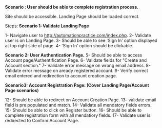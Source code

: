 **<!-- Site: Auotmation Practice -->**

**Scenario : User should be able to complete registration process.**


<!-- Pre Requisite: -->
Site should be accessible.
Landing Page should be loaded correct.

Steps:
**Scenario 1: Validate Landing Page**

1- Navigate user to http://automationpractice.com/index.php.
2- Validate user is on Landing Page.
3- Should be able to see 'Sign In' option displayed at top right side of page.
4- 'Sign In' option should be clickable.

**Scenario 2: User Authentication Page.**
5- Should be able to access Account page/Authentification Page.
6- Validate fields for "Create and Account section."
7- Validate error message on wrong email address.
8- Validate error message on aready registered account.
9- Verify correct email entered and redirection to account creation page.

**Scenario3: Account Registration Page: (Cover Landing Page/Account Page scenarios)**

12- Should be able to redirect on Account Creation Page.
13- validate email field is pre populated and match.
14- Validate all mendatory fields errors.
15- Should be able to click on Register button.
16- Should be able to complete registration form with all mendatiory fields.
17- Validate user is redirected to Confirm Account Page. 





